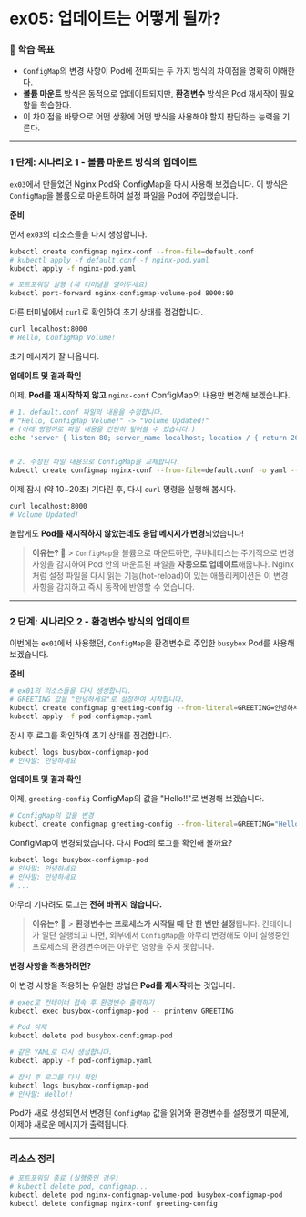 # ex05: 업데이트는 어떻게 될까?

### 🎯 학습 목표

- `ConfigMap`의 변경 사항이 Pod에 전파되는 두 가지 방식의 차이점을 명확히 이해한다.
- **볼륨 마운트** 방식은 동적으로 업데이트되지만, **환경변수** 방식은 Pod 재시작이 필요함을 학습한다.
- 이 차이점을 바탕으로 어떤 상황에 어떤 방식을 사용해야 할지 판단하는 능력을 기른다.

---

### 1 단계: 시나리오 1 - 볼륨 마운트 방식의 업데이트

`ex03`에서 만들었던 Nginx Pod와 ConfigMap을 다시 사용해 보겠습니다. 이 방식은 `ConfigMap`을 볼륨으로 마운트하여 설정 파일을 Pod에 주입했습니다.

**준비**

먼저 `ex03`의 리소스들을 다시 생성합니다.

```bash
kubectl create configmap nginx-conf --from-file=default.conf
# kubectl apply -f default.conf -f nginx-pod.yaml
kubectl apply -f nginx-pod.yaml

# 포트포워딩 실행 (새 터미널을 열어두세요)
kubectl port-forward nginx-configmap-volume-pod 8000:80
```

다른 터미널에서 `curl`로 확인하여 초기 상태를 점검합니다.

```bash
curl localhost:8000
# Hello, ConfigMap Volume!
```

초기 메시지가 잘 나옵니다.

**업데이트 및 결과 확인**

이제, **Pod를 재시작하지 않고** `nginx-conf` ConfigMap의 내용만 변경해 보겠습니다.

```bash
# 1. default.conf 파일의 내용을 수정합니다.
# "Hello, ConfigMap Volume!" -> "Volume Updated!"
# (아래 명령어로 파일 내용을 간단히 덮어쓸 수 있습니다.)
echo 'server { listen 80; server_name localhost; location / { return 200 "Volume Updated!\n"; } }' > default.conf


# 2. 수정된 파일 내용으로 ConfigMap을 교체합니다.
kubectl create configmap nginx-conf --from-file=default.conf -o yaml --dry-run=client | kubectl replace -f -
```

이제 잠시 (약 10\~20초) 기다린 후, 다시 `curl` 명령을 실행해 봅시다.

```bash
curl localhost:8000
# Volume Updated!
```

놀랍게도 **Pod를 재시작하지 않았는데도 응답 메시지가 변경**되었습니다\!

> **이유는? 🤔** > `ConfigMap`을 볼륨으로 마운트하면, 쿠버네티스는 주기적으로 변경 사항을 감지하여 Pod 안의 마운트된 파일을 **자동으로 업데이트**해줍니다. Nginx처럼 설정 파일을 다시 읽는 기능(hot-reload)이 있는 애플리케이션은 이 변경 사항을 감지하고 즉시 동작에 반영할 수 있습니다.

---

### 2 단계: 시나리오 2 - 환경변수 방식의 업데이트

이번에는 `ex01`에서 사용했던, `ConfigMap`을 환경변수로 주입한 `busybox` Pod를 사용해 보겠습니다.

**준비**

```bash
# ex01의 리소스들을 다시 생성합니다.
# GREETING 값을 "안녕하세요"로 설정하여 시작합니다.
kubectl create configmap greeting-config --from-literal=GREETING=안녕하세요
kubectl apply -f pod-configmap.yaml
```

잠시 후 로그를 확인하여 초기 상태를 점검합니다.

```bash
kubectl logs busybox-configmap-pod
# 인사말: 안녕하세요
```

**업데이트 및 결과 확인**

이제, `greeting-config` ConfigMap의 값을 "Hello!\!"로 변경해 보겠습니다.

```bash
# ConfigMap의 값을 변경
kubectl create configmap greeting-config --from-literal=GREETING="Hello!!" -o yaml --dry-run=client | kubectl replace -f -
```

ConfigMap이 변경되었습니다. 다시 Pod의 로그를 확인해 볼까요?

```bash
kubectl logs busybox-configmap-pod
# 인사말: 안녕하세요
# 인사말: 안녕하세요
# ...
```

아무리 기다려도 로그는 **전혀 바뀌지 않습니다.**

> **이유는? 🤔** > **환경변수는 프로세스가 시작될 때 단 한 번만 설정**됩니다. 컨테이너가 일단 실행되고 나면, 외부에서 `ConfigMap`을 아무리 변경해도 이미 실행중인 프로세스의 환경변수에는 아무런 영향을 주지 못합니다.

**변경 사항을 적용하려면?**

이 변경 사항을 적용하는 유일한 방법은 **Pod를 재시작**하는 것입니다.

```bash
# exec로 컨테이너 접속 후 환경변수 출력하기
kubectl exec busybox-configmap-pod -- printenv GREETING

# Pod 삭제
kubectl delete pod busybox-configmap-pod

# 같은 YAML로 다시 생성합니다.
kubectl apply -f pod-configmap.yaml

# 잠시 후 로그를 다시 확인
kubectl logs busybox-configmap-pod
# 인사말: Hello!!
```

Pod가 새로 생성되면서 변경된 `ConfigMap` 값을 읽어와 환경변수를 설정했기 때문에, 이제야 새로운 메시지가 출력됩니다.

---

### 리소스 정리

```bash
# 포트포워딩 종료 (실행중인 경우)
# kubectl delete pod, configmap...
kubectl delete pod nginx-configmap-volume-pod busybox-configmap-pod
kubectl delete configmap nginx-conf greeting-config
```
